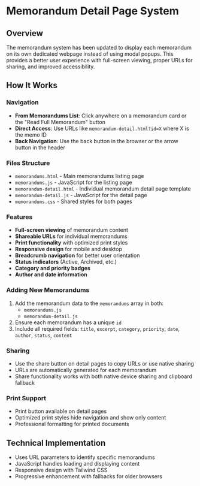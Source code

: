 # Memorandum Detail Page System

## Overview
The memorandum system has been updated to display each memorandum on its own dedicated webpage instead of using modal popups. This provides a better user experience with full-screen viewing, proper URLs for sharing, and improved accessibility.

## How It Works

### Navigation
- **From Memorandums List**: Click anywhere on a memorandum card or the "Read Full Memorandum" button
- **Direct Access**: Use URLs like `memorandum-detail.html?id=X` where X is the memo ID
- **Back Navigation**: Use the back button in the browser or the arrow button in the header

### Files Structure
- `memorandums.html` - Main memorandums listing page
- `memorandums.js` - JavaScript for the listing page
- `memorandum-detail.html` - Individual memorandum detail page template
- `memorandum-detail.js` - JavaScript for the detail page
- `memorandums.css` - Shared styles for both pages

### Features
- **Full-screen viewing** of memorandum content
- **Shareable URLs** for individual memorandums
- **Print functionality** with optimized print styles
- **Responsive design** for mobile and desktop
- **Breadcrumb navigation** for better user orientation
- **Status indicators** (Active, Archived, etc.)
- **Category and priority badges**
- **Author and date information**

### Adding New Memorandums
1. Add the memorandum data to the `memorandums` array in both:
   - `memorandums.js` 
   - `memorandum-detail.js`
2. Ensure each memorandum has a unique `id`
3. Include all required fields: `title`, `excerpt`, `category`, `priority`, `date`, `author`, `status`, `content`

### Sharing
- Use the share button on detail pages to copy URLs or use native sharing
- URLs are automatically generated for each memorandum
- Share functionality works with both native device sharing and clipboard fallback

### Print Support
- Print button available on detail pages
- Optimized print styles hide navigation and show only content
- Professional formatting for printed documents

## Technical Implementation
- Uses URL parameters to identify specific memorandums
- JavaScript handles loading and displaying content
- Responsive design with Tailwind CSS
- Progressive enhancement with fallbacks for older browsers
